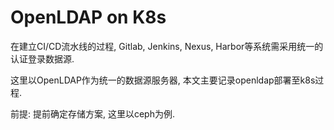 # OpenLDAP on K8s

在建立CI/CD流水线的过程, Gitlab, Jenkins, Nexus, Harbor等系统需采用统一的认证登录数据源.

这里以OpenLDAP作为统一的数据源服务器, 本文主要记录openldap部署至k8s过程.

前提: 提前确定存储方案, 这里以ceph为例.